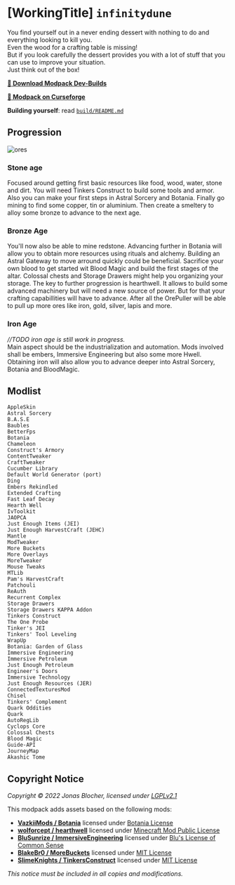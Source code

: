 # [WorkingTitle] `infinitydune` 

You find yourself out in a never ending dessert with nothing to do and everything looking to kill you.  
Even the wood for a crafting table is missing!  
But if you look carefully the dessert provides you with a lot of stuff that you can use to improve your situation.  
Just think out of the box!

**[:file_folder: Download Modpack Dev-Builds](https://github.com/J0B10/infinitydune/releases)**

**[:hammer: Modpack on Curseforge](https://www.curseforge.com/minecraft/modpacks/infinitydune)**

**Building yourself**: read [`build/README.md`](build/)
## Progression
![ores](https://imgur.com/0eAtybl.png)
### Stone age
Focused around getting first basic resources like food, wood, water, stone and dirt.
You will need Tinkers Construct to build some tools and armor.
Also you can make your first steps in Astral Sorcery and Botania.
Finally go mining to find some copper, tin or aluminium. 
Then create a smeltery to alloy some bronze to advance to the next age.
### Bronze Age
You'll now also be able to mine redstone.
Advancing further in Botania will allow you to obtain more resources using rituals and alchemy. 
Building an Astral Gateway to move arround quickly could be beneficial.
Sacrifice your own blood to get started wit Blood Magic and build the first stages of the altar.
Colossal chests and Storage Drawers might help you organizing your storage.
The key to further progression is hearthwell. 
It allows to build some advanced machinery but will need a new source of power. 
But for that your crafting capabillities will have to advance.
After all the OrePuller will be able to pull up more ores like iron, gold, silver, lapis and more.

### Iron Age
_//TODO iron age is still work in progress._  
Main aspect should be the industrialization and automation.
Mods involved shall be embers, Immersive Engineering but also some more Hwell. Obtaining iron will also allow you to advance deeper into Astral Sorcery, Botania and BloodMagic.

## Modlist
```
AppleSkin
Astral Sorcery
B.A.S.E
Baubles
BetterFps
Botania
Chameleon
Construct's Armory
ContentTweaker
CraftTweaker
Cucumber Library
Default World Generator (port)
Ding
Embers Rekindled
Extended Crafting
Fast Leaf Decay
Hearth Well
IvToolkit
JAOPCA
Just Enough Items (JEI)
Just Enough HarvestCraft (JEHC)
Mantle
ModTweaker
More Buckets
More Overlays
MoreTweaker
Mouse Tweaks
MTLib
Pam's HarvestCraft
Patchouli
ReAuth
Recurrent Complex
Storage Drawers
Storage Drawers KAPPA Addon
Tinkers Construct
The One Probe
Tinker's JEI
Tinkers' Tool Leveling
WrapUp
Botania: Garden of Glass
Immersive Engineering
Immersive Petroleum
Just Enough Petroleum
Engineer's Doors
Immersive Technology
Just Enough Resources (JER)
ConnectedTexturesMod
Chisel
Tinkers' Complement
Quark Oddities
Quark
AutoRegLib
Cyclops Core
Colossal Chests
Blood Magic 
Guide-API
JourneyMap
Akashic Tome
```

## Copyright Notice
_Copyright © 2022 Jonas Blocher, licensed under [LGPLv2.1](https://github.com/J0B10/infinitydune/blob/main/LICENSE)_  

This modpack adds assets based on the following mods:
* [**VazkiiMods / Botania**](https://github.com/VazkiiMods/Botania/tree/1.12-final)
  licensed under [Botania License ](https://botaniamod.net/license.php)
* [**wolforcept / hearthwell**](https://github.com/wolforcept/hearthwell/)
  licensed under [Minecraft Mod Public License](https://github.com/wolforcept/hearthwell/blob/master/LICENSE.md)
* [**BluSunrize / ImmersiveEngineering**](https://github.com/BluSunrize/ImmersiveEngineering/tree/master)
  licensed under [Blu's License of Common Sense](https://github.com/BluSunrize/ImmersiveEngineering/blob/master/LICENSE)
* [**BlakeBr0 / MoreBuckets**](https://github.com/BlakeBr0/MoreBuckets/tree/1.12)
  licensed under [MIT License](https://github.com/BlakeBr0/MoreBuckets/blob/1.12/LICENSE.md)
* [**SlimeKnights / TinkersConstruct**](https://github.com/SlimeKnights/TinkersConstruct/tree/1.12)
  licensed under [MIT License](https://github.com/SlimeKnights/TinkersConstruct/blob/1.18/LICENSE)

_This notice must be included in all copies and modifications._

